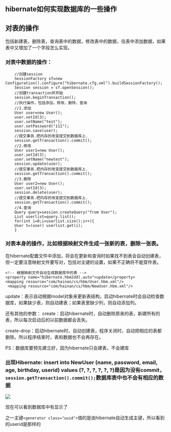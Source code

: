 ## hibernate如何实现数据库的一些操作

## 对表的操作
包括新建表，删除表，查询表中的数据，修改表中的数据，往表中添加数据，如果表中又增加了一个字段怎么实现。

### 对表中数据的操作：

		//创建session
		SessionFactory sf=new Configuration().configure("hibernate.cfg.xml").buildSessionFactory();
	    Session session = sf.openSession();
		//创建transaction并开始
		session.beginTransaction();
		//执行操作，包括添加，修改，删除，查询
		//1.添加
		User user=new User();
		user.setId(3);
		user.setName("test");
		user.setPassword("111");
		session.save(user);
		//提交事务.把内存的改变提交到数据库上.
        session.getTransaction().commit();
		//2.修改
		User user1=new User();
		user.setId(3);
		user.setName("newtest");
		session.update(user);
		//提交事务.把内存的改变提交到数据库上.
        session.getTransaction().commit();
		//3.删除
		User user2=new User();
		user.setId(3);
		session.delete(user);
		//提交事务.把内存的改变提交到数据库上.
        session.getTransaction().commit();
		//4.查询
		Query query=session.createQuery("from User");
		List userlist=query.list();
		for(int i=0;i<userlist.size();i++){
		User t=(user) userlist.get(i);
		}

### 对表本身的操作，比如根据映射文件生成一张新的表，删除一张表。

在hibernate配置文件中添加，将会在更新和查询时如果找不到表会自动创建表，但一定要注意映射文件要写对，包括对主键的设置，如果不正确将不能穿件表。

	<!-- 根据映射文件自动生成数据库中的表 -->
    <property name="hibernate.hbm2ddl.auto">update</property> 
	<mapping resource="com/hainan/cs/hbm/User.hbm.xml"/>
     <mapping resource="com/hainan/cs/hbm/NewUser.hbm.xml"/>

update：表示自动根据model对象来更新表结构，启动hibernate时会自动检查数据库，如果缺少表，则自动建表；如果表里缺少列，则自动添加列。 

还有其他的参数： 
create：启动hibernate时，自动删除原来的表，新建所有的表，所以每次启动后的以前数据都会丢失。 

create-drop：启动hibernate时，自动创建表，程序关闭时，自动把相应的表都删除。所以程序结束时，表和数据也不会再存在。 

PS：数据库要预先建立好，因为hibernate只会建表，不会建库

### 出现Hibernate: insert into NewUser (name, password, email, age, birthday, userid) values (?, ?, ?, ?, ?, ?)是因为没有commit，`session.getTransaction().commit();`数据库表中也不会有相应的数据

![](http://i.imgur.com/Db4KIAQ.png)

现在可以看到数据库中有显示了

之一主键`<generator class="uuid">`值的是由hibernate自动生成主键，所以看到的userid是那样的